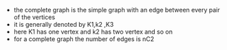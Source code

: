 * the complete graph is the simple graph with an edge between every pair of the vertices
* it is generally denoted by K1,k2 ,K3
* here K1 has one vertex and k2 has two vertex and so on
* for a complete graph the number of edges is nC2

